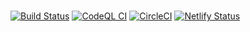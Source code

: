 #

[![Build Status](https://app.travis-ci.com/danydodson/danydodson-dev.svg?branch=main)](https://app.travis-ci.com/danydodson/danydodson-dev)
[![CodeQL CI](https://github.com/danydodson/danydodson-dev/actions/workflows/codeql.yml/badge.svg?branch=main)](https://github.com/danydodson/danydodson-dev/actions/workflows/codeql.yml)
[![CircleCI](https://circleci.com/gh/danydodson/danydodson-dev/tree/main.svg?style=shield)](https://circleci.com/gh/danydodson/danydodson-dev/tree/main)
[![Netlify Status](https://api.netlify.com/api/v1/badges/35b3443b-de51-489b-8c5f-3f35773b85bd/deploy-status/)](https://danydodson-dev.netlify.app)

<!-- [![CircleCI](https://circleci.com/gh/danydodson/danydodson-dev/tree/main.svg?style=svg)](https://circleci.com/gh/danydodson/danydodson-dev/tree/main) -->
